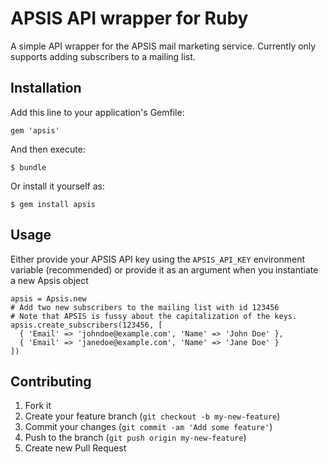 # APSIS API wrapper for Ruby

A simple API wrapper for the APSIS mail marketing service. Currently
only supports adding subscribers to a mailing list.

## Installation

Add this line to your application's Gemfile:

    gem 'apsis'

And then execute:

    $ bundle

Or install it yourself as:

    $ gem install apsis

## Usage

Either provide your APSIS API key using the `APSIS_API_KEY` environment
variable (recommended) or provide it as an argument when you instantiate a new Apsis object 

    apsis = Apsis.new
    # Add two new subscribers to the mailing list with id 123456
    # Note that APSIS is fussy about the capitalization of the keys.
    apsis.create_subscribers(123456, [
      { 'Email' => 'johndoe@example.com', 'Name' => 'John Doe' },
      { 'Email' => 'janedoe@example.com', 'Name' => 'Jane Doe' }
    ])

## Contributing

1. Fork it
2. Create your feature branch (`git checkout -b my-new-feature`)
3. Commit your changes (`git commit -am 'Add some feature'`)
4. Push to the branch (`git push origin my-new-feature`)
5. Create new Pull Request
